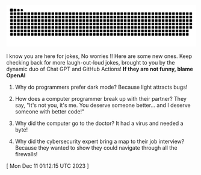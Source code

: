 <picture>
  <source media="(prefers-color-scheme: dark)" srcset="https://raw.githubusercontent.com/platane/platane/output/github-contribution-grid-snake-dark.svg">
  <source media="(prefers-color-scheme: light)" srcset="https://raw.githubusercontent.com/platane/platane/output/github-contribution-grid-snake.svg">
  <img alt="github contribution grid snake animation" src="https://raw.githubusercontent.com/platane/platane/output/github-contribution-grid-snake.svg">
</picture>


I know you are here for jokes, No worries !!
Here are some new ones. Keep checking back for more laugh-out-loud jokes, brought to you by the dynamic duo of Chat GPT and GitHub Actions! __If they are not funny, blame OpenAI__
 
1. Why do programmers prefer dark mode? Because light attracts bugs!

2. How does a computer programmer break up with their partner? They say, "It's not you, it's me. You deserve someone better... and I deserve someone with better code!"

3. Why did the computer go to the doctor? It had a virus and needed a byte!

4. Why did the cybersecurity expert bring a map to their job interview? Because they wanted to show they could navigate through all the firewalls!
 
[ 
Mon Dec 11 01:12:15 UTC 2023
 ]
